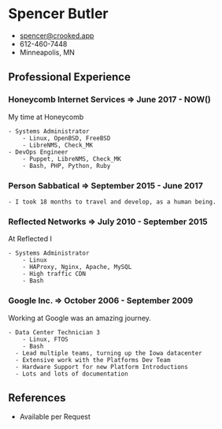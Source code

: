 # Spencer Butler
- spencer@crooked.app
- 612-460-7448
- Minneapolis, MN
## Professional Experience 
### Honeycomb Internet Services => June 2017 - NOW()
My time at Honeycomb  

    - Systems Administrator
        - Linux, OpenBSD, FreeBSD
        - LibreNMS, Check_MK
    - DevOps Engineer
        - Puppet, LibreNMS, Check_MK
        - Bash, PHP, Python, Ruby
### Person Sabbatical => September 2015 - June 2017
    - I took 18 months to travel and develop, as a human being.
### Reflected Networks => July 2010 - September 2015
At Reflected I   

    - Systems Administrator 
        - Linux
        - HAProxy, Nginx, Apache, MySQL
        - High traffic CDN
        - Bash
### Google Inc. => October 2006 - September 2009
Working at Google was an amazing journey.  

    - Data Center Technician 3
        - Linux, FTOS
        - Bash
      - Lead multiple teams, turning up the Iowa datacenter
      - Extensive work with the Platforms Dev Team
      - Hardware Support for new Platform Introductions
      - Lots and lots of documentation
## References
- Available per Request
